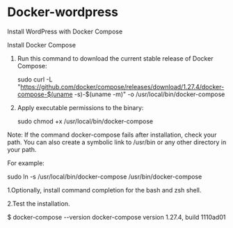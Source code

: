 # Docker-wordpress
Install WordPress with Docker Compose

Install Docker Compose

1. Run this command to download the current stable release of Docker Compose:

    sudo curl -L "https://github.com/docker/compose/releases/download/1.27.4/docker-compose-$(uname -s)-$(uname -m)" -o /usr/local/bin/docker-compose

2. Apply executable permissions to the binary:

    sudo chmod +x /usr/local/bin/docker-compose

Note: If the command docker-compose fails after installation, check your path. You can also create a symbolic link to /usr/bin or any other directory in your path.

For example:

sudo ln -s /usr/local/bin/docker-compose /usr/bin/docker-compose

   1.Optionally, install command completion for the bash and zsh shell.

   2.Test the installation.

$ docker-compose --version
docker-compose version 1.27.4, build 1110ad01

